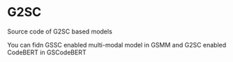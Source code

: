 # G2SC
Source code of G2SC based models

You can fidn GSSC enabled multi-modal model in GSMM and G2SC enabled CodeBERT in GSCodeBERT
